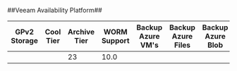 ##Veeam Availability Platform##

| GPv2 Storage |  Cool Tier | Archive Tier | WORM Support | Backup Azure VM's | Backup Azure Files | Backup Azure Blob |
|--------------|------------|--------------|--------------|-------------------|--------------------|-------------------|
|              |            | 23           |      10.0    |                   |                    |                   |
